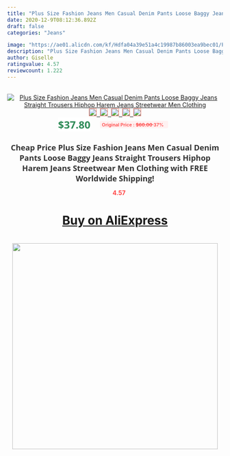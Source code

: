 ```yaml
---
title: "Plus Size Fashion Jeans Men Casual Denim Pants Loose Baggy Jeans Straight Trousers Hiphop Harem Jeans Streetwear Men Clothing"
date: 2020-12-9T08:12:36.892Z
draft: false
categories: "Jeans"

image: "https://ae01.alicdn.com/kf/Hdfa04a39e51a4c19987b86003ea9bec01/Plus-Size-Fashion-Jeans-Men-Casual-Denim-Pants-Loose-Baggy-Jeans-Straight-Trousers-Hiphop-Harem-Jeans.jpg"
description: "Plus Size Fashion Jeans Men Casual Denim Pants Loose Baggy Jeans Straight Trousers Hiphop Harem Jeans Streetwear Men Clothing"
author: Giselle
ratingvalue: 4.57
reviewcount: 1.222
---
```

<br>
<div style="text-align: center;">
<a href="https://s.click.aliexpress.com/e/_A02WIZ" target="_blank" rel="nofollow noopener noreferrer"><img alt="Plus Size Fashion Jeans Men Casual Denim Pants Loose Baggy Jeans Straight Trousers Hiphop Harem Jeans Streetwear Men Clothing" class="magnifier-image" src="https://ae01.alicdn.com/kf/Hdfa04a39e51a4c19987b86003ea9bec01/Plus-Size-Fashion-Jeans-Men-Casual-Denim-Pants-Loose-Baggy-Jeans-Straight-Trousers-Hiphop-Harem-Jeans.jpg_640x640.jpg">
<br>
<img style="border:1px solid salmon" src="https://ae01.alicdn.com/kf/Hdfa04a39e51a4c19987b86003ea9bec01/Plus-Size-Fashion-Jeans-Men-Casual-Denim-Pants-Loose-Baggy-Jeans-Straight-Trousers-Hiphop-Harem-Jeans.jpg_120x120.jpg">&nbsp;&nbsp;<img style="border:1px solid salmon" src="https://ae01.alicdn.com/kf/Hdf5b63965a014852928cd0a96810e82eT/Plus-Size-Fashion-Jeans-Men-Casual-Denim-Pants-Loose-Baggy-Jeans-Straight-Trousers-Hiphop-Harem-Jeans.jpg_120x120.jpg">&nbsp;&nbsp;<img style="border:1px solid salmon" src="https://ae01.alicdn.com/kf/H3dcedd9f32ac4e9fa76c8959de4425ffV/Plus-Size-Fashion-Jeans-Men-Casual-Denim-Pants-Loose-Baggy-Jeans-Straight-Trousers-Hiphop-Harem-Jeans.jpg_120x120.jpg">&nbsp;&nbsp;<img style="border:1px solid salmon" src="https://ae01.alicdn.com/kf/H9628444a626d47bdac8b4c607cb579852/Plus-Size-Fashion-Jeans-Men-Casual-Denim-Pants-Loose-Baggy-Jeans-Straight-Trousers-Hiphop-Harem-Jeans.jpg_120x120.jpg">&nbsp;&nbsp;<img style="border:1px solid salmon" src="https://ae01.alicdn.com/kf/He5feeb536fe2461fae49098a3231d518J/Plus-Size-Fashion-Jeans-Men-Casual-Denim-Pants-Loose-Baggy-Jeans-Straight-Trousers-Hiphop-Harem-Jeans.jpg_120x120.jpg"></a></div><br0>
<div style="text-align: center;"><span style="background-color: white; border: 0px; box-sizing: border-box; color: seagreen; display: inline-block; font-family: &quot;open sans&quot; , &quot;arial&quot; , &quot;helvetica&quot; , sans-serif , &quot;heiti&quot;; font-size: 24px; font-stretch: inherit; font-weight: 700; line-height: inherit; margin: 0px 10px 0px 0px; padding: 0px; vertical-align: middle;">$37.80 </span>
<span style="background: rgb(255 , 241 , 241); border-radius: 3px; border: 0px; box-sizing: border-box; color: #ff4747; display: inline-block; font-family: inherit; font-size: 12px; font-stretch: inherit; font-style: inherit; font-variant: inherit; font-weight: 600; line-height: inherit; margin: 0px; padding: 2px 5px; transform: scale(0.9); vertical-align: middle;">Original Price : <b style="text-decoration: line-through;">$60.00 </b> 37%&nbsp;&nbsp;</span></div>
<h1 style="color: #333333; display: inline-block; font-family: &quot;open sans&quot; , &quot;arial&quot; , &quot;helvetica&quot; , sans-serif , &quot;heiti&quot;; font-size: 18px; font-stretch: inherit; font-weight: 700; text-align: center;">Cheap Price Plus Size Fashion Jeans Men Casual Denim Pants Loose Baggy Jeans Straight Trousers Hiphop Harem Jeans Streetwear Men Clothing with FREE Worldwide Shipping!</h1>
<div style="color: #ff4747; text-align: center;">
<img src="https://4.bp.blogspot.com/-M0ZcTcb-5uY/XleCXlxnR4I/AAAAAAAAAEc/OrjgMkXV1oMQFaCRZj5HQwOCBcu3w1FegCPcBGAYYCw/s1600/star.png" style="height: 15px;">&nbsp;<b>4.57</b></div>
<div class="button_cont" align="center"><a class="buynow_a" href="https://s.click.aliexpress.com/e/_A02WIZ" target="_blank" rel="nofollow noopener noreferrer"><H1>Buy on AliExpress</H1></a></div><br>
<div class="separator" style="clear: both; text-align: center;">
<img src="https://lh3.googleusercontent.com/-pTy5HemUv9M/XlePHvY0dAI/AAAAAAAAAE4/0nX5iRUoIWY8eMW9Dpxeirr157OZliDIgCLcBGAsYHQ/s1600/badge.gif" width="480">
</div>
